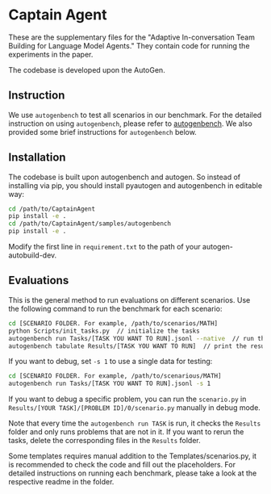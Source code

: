 # Captain Agent
These are the supplementary files for the "Adaptive In-conversation Team Building for Language Model Agents." They contain code for running the experiments in the paper.

The codebase is developed upon the AutoGen.

## Instruction
We use `autogenbench` to test all scenarios in our benchmark. For the detailed instruction on using `autogenbench`, please refer to [autogenbench](https://microsoft.github.io/autogen/blog/2024/01/25/AutoGenBench/).
We also provided some brief instructions for `autogenbench` below.

## Installation
The codebase is built upon autogenbench and autogen. So instead of installing via pip, you should install pyautogen and autogenbench in editable way:
```bash
cd /path/to/CaptainAgent
pip install -e .
cd /path/to/CaptainAgent/samples/autogenbench
pip install -e .
```

Modify the first line in `requirement.txt` to the path of your autogen-autobuild-dev.

## Evaluations
This is the general method to run evaluations on different scenarios. Use the following command to run the benchmark for each scenario:
```bash
cd [SCENARIO FOLDER. For example, /path/to/scenarios/MATH]
python Scripts/init_tasks.py  // initialize the tasks
autogenbench run Tasks/[TASK YOU WANT TO RUN].jsonl --native  // run the task. native is use to run the scenario without docker. If you have a docker environment, you can remove it.
autogenbench tabulate Results/[TASK YOU WANT TO RUN]  // print the results in tabulate.
```

If you want to debug, set `-s 1` to use a single data for testing:
```bash
cd [SCENARIO FOLDER. For example, /path/to/scenarious/MATH]
autogenbench run Tasks/[TASK YOU WANT TO RUN].jsonl -s 1
```
If you want to debug a specific problem, you can run the `scenario.py` in `Results/[YOUR TASK]/[PROBLEM ID]/0/scenario.py` manually in debug mode.

Note that every time the `autogenbench run TASK` is run, it checks the `Results` folder and only runs problems that are not in it. If you want to rerun the tasks, delete the corresponding files in the `Results` folder.

Some templates requires manual addition to the Templates/scenarios.py, it is recommended to check the code and fill out the placeholders. For detailed instructions on running each benchmark, please take a look at the respective readme in the folder.
